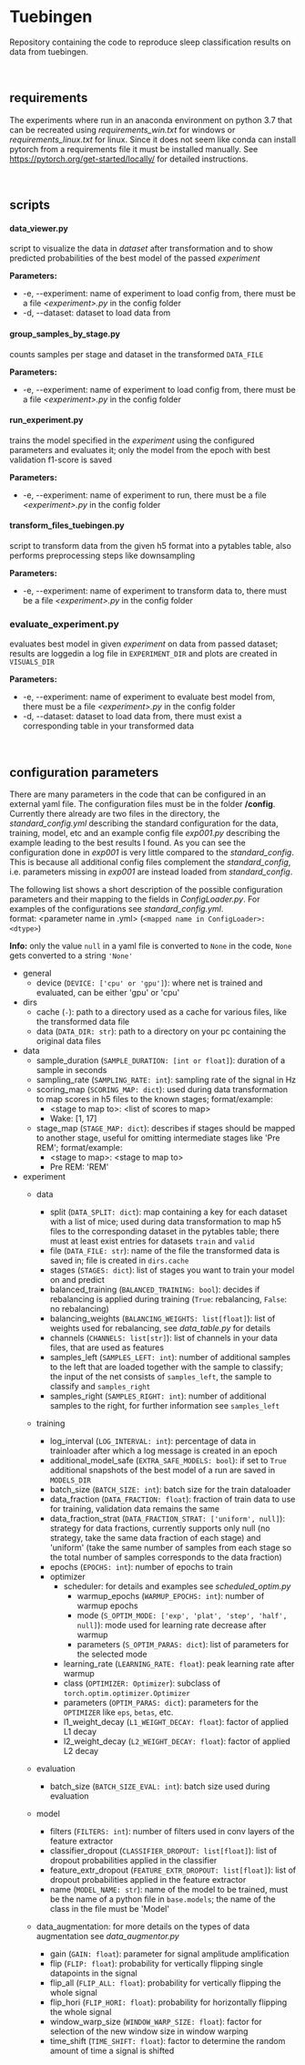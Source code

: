 # Tuebingen

Repository containing the code to reproduce sleep classification results on data 
from tuebingen.

<br>

## requirements 
The experiments where run in an anaconda environment on python 3.7 that can be 
recreated using *requirements_win.txt* for windows or *requirements_linux.txt*
for linux.
Since it does not seem like conda can install pytorch from a requirements file
it must be installed manually. See https://pytorch.org/get-started/locally/
for detailed instructions. 

<br>

## scripts
#### data_viewer.py
script to visualize the data in *dataset* after transformation and to show 
predicted probabilities of the best model of the passed *experiment*

**Parameters:** 
* -e, --experiment: name of experiment to load config from, there must be a file
*\<experiment\>.py* in the config folder
* -d, --dataset: dataset to load data from

#### group_samples_by_stage.py
counts samples per stage and dataset in the transformed `DATA_FILE`

**Parameters:**
* -e, --experiment: name of experiment to load config from, there must be a file
*\<experiment\>.py* in the config folder

#### run_experiment.py
trains the model specified in the *experiment* using the configured parameters and 
evaluates it; only the model from the epoch with best validation f1-score is saved

**Parameters:**
* -e, --experiment: name of experiment to run, there must be a file
*\<experiment\>.py* in the config folder

#### transform_files_tuebingen.py
script to transform data from the given h5 format into a pytables table, also 
performs preprocessing steps like downsampling

**Parameters:**
* -e, --experiment: name of experiment to transform data to, there must be a file
*\<experiment\>.py* in the config folder

### evaluate_experiment.py
evaluates best model in given *experiment* on data from passed dataset; results are 
loggedin a log file in `EXPERIMENT_DIR` and plots are created in `VISUALS_DIR`

**Parameters:**
* -e, --experiment: name of experiment to evaluate best model from, there must 
be a file *\<experiment\>.py* in the config folder
* -d, --dataset: dataset to load data from, there must exist a corresponding table
in your transformed data 

<br>

## configuration parameters
There are many parameters in the code that can be configured in an external yaml
file. The configuration files must be in the folder **/config**.  
Currently there already are two files in the directory, the *standard_config.yml*
describing the standard configuration for the data, training, model, etc and an 
example config file *exp001.py* describing the example leading to the best results 
I found. As you can see the configuration done in *exp001* is very little compared
to the *standard_config*. This is because all additional config files complement
the *standard_config*, i.e. parameters missing in *exp001* are instead loaded
from *standard_config*.

The following list shows a short description of the possible configuration 
parameters and their mapping to the fields in *ConfigLoader.py*. For examples 
of the configurations see *standard_config.yml*.  
format: \<parameter name in .yml\> (`<mapped name in ConfigLoader>: <dtype>`)

**Info:** only the value `null` in a yaml file is converted to `None` in the code, 
`None` gets converted to a string `'None'`

* general
    * device (`DEVICE: ['cpu' or 'gpu']`): where net is trained and evaluated, 
    can be either 'gpu' or 'cpu'
* dirs
    * cache (`-`): path to a directory used as a cache for various files, like 
    the transformed data file
    * data (`DATA_DIR: str`): path to a directory on your pc containing the original
    data files
* data
    * sample_duration (`SAMPLE_DURATION: [int or float]`): duration of a sample 
    in seconds
    * sampling_rate (`SAMPLING_RATE: int`): sampling rate of the signal in Hz
    * scoring_map (`SCORING_MAP: dict`): used during data transformation to map
    scores in h5 files to the known stages; format/example:
        * \<stage to map to\>: \<list of scores to map\>
        * Wake: [1, 17]
    * stage_map (`STAGE_MAP: dict`): describes if stages should be mapped to another 
    stage, useful for omitting intermediate stages like 'Pre REM'; format/example:
        * \<stage to map\>: \<stage to map to\>
        * Pre REM: 'REM'
* experiment
    * data
        * split (`DATA_SPLIT: dict`): map containing a key for each dataset with a 
        list of mice; used during data transformation to map h5 files to the
        corresponding dataset in the pytables table; there must at least exist
        entries for datasets `train` and `valid`
        * file (`DATA_FILE: str`): name of the file the transformed data 
        is saved in; file is created in `dirs.cache`
        * stages (`STAGES: dict`): list of stages you want to train your model on 
        and predict
        * balanced_training (`BALANCED_TRAINING: bool`): decides if rebalancing 
        is applied during training (`True`: rebalancing, `False`: no rebalancing)
        * balancing_weights (`BALANCING_WEIGHTS: list[float]`): list of weights 
        used for rebalancing, see *data_table.py* for details
        * channels (`CHANNELS: list[str]`): list of channels in your data files, 
        that are used as features
        * samples_left (`SAMPLES_LEFT: int`): number of additional samples to the
        left that are loaded together with the sample to classify; the input of 
        the net consists of `samples_left`, the sample to classify and `samples_right`
        * samples_right (`SAMPLES_RIGHT: int`): number of additional samples to the 
        right, for further information see `samples_left`
    * training
        * log_interval (`LOG_INTERVAL: int`): percentage of data in trainloader 
        after which a log message is created in an epoch
        * additional_model_safe (`EXTRA_SAFE_MODELS: bool`): if set to `True` 
        additional snapshots of the best model of a run are saved in `MODELS_DIR`
        * batch_size (`BATCH_SIZE: int`): batch size for the train dataloader
        * data_fraction (`DATA_FRACTION: float`): fraction of train data to use for 
        training, validation data remains the same
        * data_fraction_strat (`DATA_FRACTION_STRAT: ['uniform', null]`): strategy 
        for data fractions, currently supports only null (no strategy, take the 
        same data fraction of each stage) and 'uniform' (take the same number of 
        samples from each stage so the total number of samples corresponds to the
        data fraction)
        * epochs (`EPOCHS: int`): number of epochs to train
        * optimizer
            * scheduler: for details and examples see *scheduled_optim.py*
                * warmup_epochs (`WARMUP_EPOCHS: int`): number of warmup epochs
                * mode (`S_OPTIM_MODE: ['exp', 'plat', 'step', 'half', null]`): 
                mode used for learning rate decrease after warmup
                * parameters (`S_OPTIM_PARAS: dict`): list of parameters for the 
                selected mode
            * learning_rate (`LEARNING_RATE: float`): peak learning rate after 
            warmup
            * class (`OPTIMIZER: Optimizer`): subclass of 
            `torch.optim.optimizer.Optimizer`
            * parameters (`OPTIM_PARAS: dict`): parameters for the `OPTIMIZER` 
            like `eps`, `betas`, etc. 
            * l1_weight_decay (`L1_WEIGHT_DECAY: float`): factor of applied L1 decay
            * l2_weight_decay (`L2_WEIGHT_DECAY: float`): factor of applied L2 decay

    * evaluation
        * batch_size (`BATCH_SIZE_EVAL: int`): batch size used during evaluation

    * model
        * filters (`FILTERS: int`): number of filters used in conv layers of the 
        feature extractor
        * classifier_dropout (`CLASSIFIER_DROPOUT: list[float]`): list of dropout 
        probabilities applied in the classifier
        * feature_extr_dropout (`FEATURE_EXTR_DROPOUT: list[float]`): list of 
        dropout probabilities applied in the feature extractor
        * name (`MODEL_NAME: str`): name of the model to be trained, must be the 
        name of a python file in `base.models`; the name of the class in the file
        must be 'Model'

    * data_augmentation: for more details on the types of data augmentation see
    *data_augmentor.py*
        * gain (`GAIN: float`): parameter for signal amplitude amplification
        * flip (`FLIP: float`): probability for vertically flipping single 
        datapoints in the signal
        * flip_all (`FLIP_ALL: float`): probability for vertically flipping the 
        whole signal
        * flip_hori (`FLIP_HORI: float`): probability for horizontally flipping the
        whole signal
        * window_warp_size (`WINDOW_WARP_SIZE: float`): factor for selection of the 
        new window size in window warping
        * time_shift (`TIME_SHIFT: float`): factor to determine the random amount 
        of time a signal is shifted